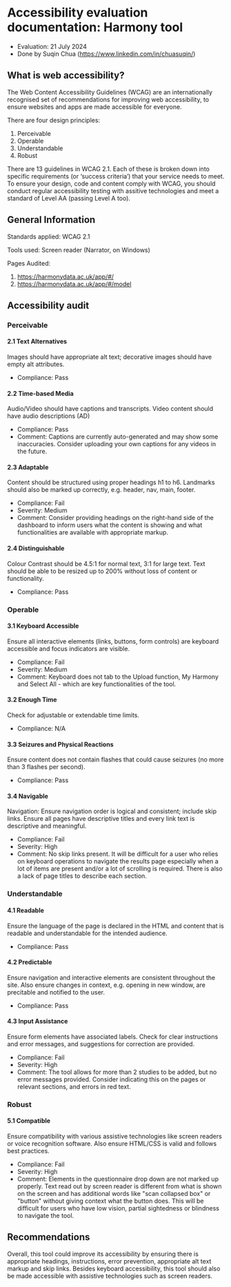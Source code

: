 # Accessibility evaluation documentation: Harmony tool
- Evaluation: 21 July 2024
- Done by Suqin Chua (https://www.linkedin.com/in/chuasuqin/)

## What is web accessibility?
The Web Content Accessibility Guidelines (WCAG) are an internationally recognised set of recommendations for improving web accessibility, to ensure websites and apps are made accessible for everyone.

There are four design principles:
1. Perceivable
2. Operable
3. Understandable
4. Robust

There are 13 guidelines in WCAG 2.1. Each of these is broken down into specific requirements (or ‘success criteria’) that your service needs to meet. To ensure your design, code and content comply with WCAG, you should conduct regular accessibility testing with assitive technologies and meet a standard of Level AA (passing Level A too).

## General Information
Standards applied: WCAG 2.1

Tools used: Screen reader (Narrator, on Windows)

Pages Audited:
1. https://harmonydata.ac.uk/app/#/
2. https://harmonydata.ac.uk/app/#/model

## Accessibility audit
### Perceivable
#### 2.1 Text Alternatives
Images should have appropriate alt text; decorative images should have empty alt attributes.
- Compliance: Pass
#### 2.2 Time-based Media
Audio/Video should have captions and transcripts. Video content should have audio descriptions (AD)
- Compliance: Pass
- Comment: Captions are currently auto-generated and may show some inaccuracies. Consider uploading your own captions for any videos in the future.
#### 2.3 Adaptable
Content should be structured using proper headings h1 to h6. Landmarks should also be marked up correctly, e.g. header, nav, main, footer.
- Compliance: Fail
- Severity: Medium
- Comment: Consider providing headings on the right-hand side of the dashboard to inform users what the content is showing and what functionalities are available with appropriate markup.
#### 2.4 Distinguishable
Colour Contrast should be 4.5:1 for normal text, 3:1 for large text. Text should be able to be resized up to 200% without loss of content or functionality.
- Compliance: Pass

### Operable
#### 3.1 Keyboard Accessible
Ensure all interactive elements (links, buttons, form controls) are keyboard accessible and focus indicators are visible.
- Compliance: Fail
- Severity: Medium
- Comment: Keyboard does not tab to the Upload function, My Harmony and Select All - which are key functionalities of the tool.
#### 3.2 Enough Time
Check for adjustable or extendable time limits.
- Compliance: N/A
#### 3.3 Seizures and Physical Reactions
Ensure content does not contain flashes that could cause seizures (no more than 3 flashes per second).
- Compliance: Pass

#### 3.4 Navigable
Navigation: Ensure navigation order is logical and consistent; include skip links. Ensure all pages have descriptive titles and every link text is descriptive and meaningful.
- Compliance: Fail
- Severity: High
- Comment: No skip links present. It will be difficult for a user who relies on keyboard operations to navigate the results page especially when a lot of items are present and/or a lot of scrolling is required. There is also a lack of page titles to describe each section.

### Understandable
#### 4.1 Readable
Ensure the language of the page is declared in the HTML and content that is readable and understandable for the intended audience.
- Compliance: Pass
#### 4.2 Predictable
Ensure navigation and interactive elements are consistent throughout the site. Also ensure changes in context, e.g. opening in new window, are precitable and notified to the user.
- Compliance: Pass
#### 4.3 Input Assistance
Ensure form elements have associated labels. Check for clear instructions and error messages, and suggestions for correction are provided.
- Compliance: Fail
- Severity: High
- Comment: The tool allows for more than 2 studies to be added, but no error messages provided. Consider indicating this on the pages or relevant sections, and errors in red text.

### Robust
#### 5.1 Compatible
Ensure compatibility with various assistive technologies like screen readers or voice recognition software. Also ensure HTML/CSS is valid and follows best practices.
- Compliance: Fail
- Severity: High
- Comment: Elements in the questionnaire drop down are not marked up properly. Text read out by screen reader is different from what is shown on the screen and has additional words like "scan collapsed box" or "button" without giving context what the button does. This will be difficult for users who have low vision, partial sightedness or blindness to navigate the tool.

## Recommendations
Overall, this tool could improve its accessibility by ensuring there is appropriate headings, instructions, error prevention, appropriate alt text markup and skip links. Besides keyboard accessibility, this tool should also be made accessible with assistive technologies such as screen readers.
